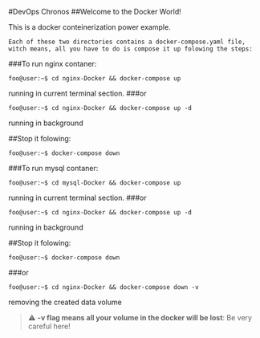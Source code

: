 #DevOps Chronos
##Welcome to the Docker World!

This is a docker conteinerization power example.

	Each of these two directories contains a docker-compose.yaml file, witch means, all you have to do is compose it up folowing the steps:

###To run nginx contaner:
```console
foo@user:~$ cd nginx-Docker && docker-compose up
```
running in current terminal section.
###or

```console
foo@user:~$ cd nginx-Docker && docker-compose up -d
```
running in background

##Stop it folowing:

```console
foo@user:~$ docker-compose down
```

###To run mysql contaner:
```console
foo@user:~$ cd mysql-Docker && docker-compose up
```
running in current terminal section.
###or

```console
foo@user:~$ cd nginx-Docker && docker-compose up -d
```
running in background

##Stop it folowing:

```console
foo@user:~$ docker-compose down
```
###or

```console
foo@user:~$ cd nginx-Docker && docker-compose down -v
```
removing the created data volume
> :warning: **-v flag means all your volume in the docker will be lost**: Be very careful here!

